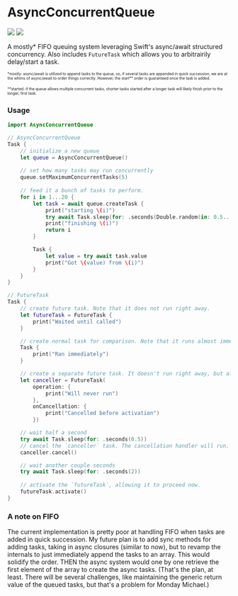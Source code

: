 # AsyncConcurrentQueue

[![](https://img.shields.io/endpoint?url=https%3A%2F%2Fswiftpackageindex.com%2Fapi%2Fpackages%2Fmredig%2FAsyncConcurrentQueue%2Fbadge%3Ftype%3Dswift-versions)](https://swiftpackageindex.com/mredig/AsyncConcurrentQueue) [![](https://img.shields.io/endpoint?url=https%3A%2F%2Fswiftpackageindex.com%2Fapi%2Fpackages%2Fmredig%2FAsyncConcurrentQueue%2Fbadge%3Ftype%3Dplatforms)](https://swiftpackageindex.com/mredig/AsyncConcurrentQueue)

A mostly\* FIFO queuing system leveraging Swift's async/await structured concurrency. Also includes `FutureTask` which allows you to arbitrairily delay/start a task.

<style>.foootnote { font-size: 0.6em; }</style>
<span class="foootnote">\*mostly: async/await is utilized to append tasks to the queue, so, if several tasks are appended in quick succession, we are at the whims of async/await to order things correctly. However, the start\*\* order is guaranteed once the task is added.</span>

<span class="foootnote">\*\*started: if the queue allows multiple concurrent tasks, shorter tasks started after a longer task will likely finish prior to the longer, first task.</span>

### Usage
```swift
import AsyncConcurrentQueue

// AsyncConcurrentQueue
Task {
	// initialize a new queue
	let queue = AsyncConcurrentQueue()
	
	// set how many tasks may run concurrently
	queue.setMaximumConcurrentTasks(5)
	
	// feed it a bunch of tasks to perform.
	for i in 1...20 {
		let task = await queue.createTask {
			print("starting \(i)")
			try await Task.sleep(for: .seconds(Double.random(in: 0.5...2)))
			print("finishing \(i)")
			return i
		}

		Task {
			let value = try await task.value
			print("Got \(value) from \(i)")
		}
	}
}

// FutureTask
Task {
	// create future task. Note that it does not run right away.
	let futureTask = FutureTask {
		print("Waited until called")
	}

	// create normal task for comparison. Note that it runs almost immediately.
	Task {
		print("Ran immediately")
	}

	// create a separate future task. It doesn't run right away, but also has a cancellation handler.
	let canceller = FutureTask(
		operation: {
			print("Will never run")
		},
		onCancellation: {
			print("Cancelled before activation")
		})

	// wait half a second
	try await Task.sleep(for: .seconds(0.5))
	// cancel the `canceller` task. The cancellation handler will run.
	canceller.cancel()

	// wait another couple seconds
	try await Task.sleep(for: .seconds(2))
	
	// activate the `futureTask`, allowing it to proceed now.
	futureTask.activate()
}
```
### A note on FIFO

The current implementation is pretty poor at handling FIFO when tasks are added in quick succession. My future plan is to add sync methods for adding tasks, taking in async closures (similar to now), but to revamp the internals to just immediately append the tasks to an array. This would solidify the order. THEN the async system would one by one retrieve the first element of the array to create the async tasks. (That's the plan, at least. There will be several challenges, like maintaining the generic return value of the queued tasks, but that's a problem for Monday Michael.)
